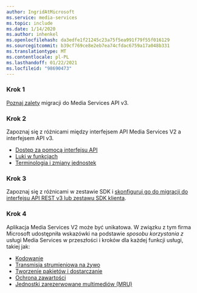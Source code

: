 ```yaml
---
author: IngridAtMicrosoft
ms.service: media-services
ms.topic: include
ms.date: 1/14/2020
ms.author: inhenkel
ms.openlocfilehash: da3edfe1f21245c23a75f5ea991f79f55f016129
ms.sourcegitcommit: b39cf769ce8e2eb7ea74cfdac6759a17a048b331
ms.translationtype: MT
ms.contentlocale: pl-PL
ms.lasthandoff: 01/22/2021
ms.locfileid: "98690473"
---
```

<!-- Migration guide next steps -->

### <a name="step-1"></a>Krok 1
[Poznaj zalety](../migrate-v-2-v-3-migration-benefits.md) migracji do Media Services API v3.

### <a name="step-2"></a>Krok 2
Zapoznaj się z różnicami między interfejsem API Media Services V2 a interfejsem API v3.

- [Dostęp za pomocą interfejsu API](../migrate-v-2-v-3-differences-api-access.md)
- [Luki w funkcjach](../migrate-v-2-v-3-differences-feature-gaps.md)
- [Terminologia i zmiany jednostek](../migrate-v-2-v-3-differences-terminology.md)

### <a name="step-3"></a>Krok 3
Zapoznaj się z różnicami w zestawie SDK i [skonfiguruj go do migracji do interfejsu API REST v3 lub zestawu SDK klienta](../migrate-v-2-v-3-migration-setup.md).

### <a name="step-4"></a>Krok 4
Aplikacja Media Services V2 może być unikatowa. W związku z tym firma Microsoft udostępniła wskazówki na podstawie *sposobu korzystania z* usługi Media Services w przeszłości i kroków dla każdej funkcji usługi, takiej jak:

- [Kodowanie](../migrate-v-2-v-3-migration-scenario-based-encoding.md)
- [Transmisja strumieniowa na żywo](../migrate-v-2-v-3-migration-scenario-based-live-streaming.md)
- [Tworzenie pakietów i dostarczanie](../migrate-v-2-v-3-migration-scenario-based-publishing.md)
- [Ochrona zawartości](../migrate-v-2-v-3-migration-scenario-based-content-protection.md)
- [Jednostki zarezerwowane multimediów (MRU)](../migrate-v-2-v-3-migration-scenario-based-media-reserved-units.md)